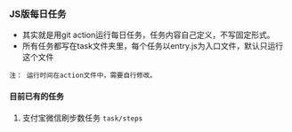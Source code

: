 ### JS版每日任务

- 其实就是用git action运行每日任务，任务内容自己定义，不写固定形式。
- 所有任务都写在task文件夹里，每个任务以entry.js为入口文件，默认只运行这个文件

`注： 运行时间在action文件中，需要自行修改。`

#### 目前已有的任务
1.  支付宝微信刷步数任务 `task/steps`